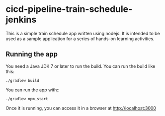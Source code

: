 # cicd-pipeline-train-schedule-jenkins

This is a simple train schedule app written using nodejs. It is intended to be used as a sample application for a series of hands-on learning activities.

## Running the app

You need a Java JDK 7 or later to run the build. You can run the build like this:

    ./gradlew build

You can run the app with::

    ./gradlew npm_start

Once it is running, you can access it in a browser at [http://localhost:3000](http://localhost:3000)
